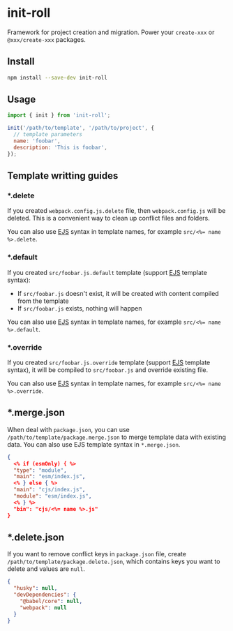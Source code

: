 # init-roll

Framework for project creation and migration. Power your `create-xxx` or `@xxx/create-xxx` packages.

## Install

```bash
npm install --save-dev init-roll
```

## Usage

```js
import { init } from 'init-roll';

init('/path/to/template', '/path/to/project', {
  // template parameters
  name: 'foobar',
  description: 'This is foobar',
});
```

## Template writting guides

### \*.delete

If you created `webpack.config.js.delete` file, then `webpack.config.js` will be deleted. This is a
convenient way to clean up conflict files and folders.

You can also use [EJS] syntax in template names, for example `src/<%= name %>.delete`.

### \*.default

If you created `src/foobar.js.default` template (support [EJS] template syntax):

- If `src/foobar.js` doesn't exist, it will be created with content compiled from the template
- If `src/foobar.js` exists, nothing will happen

You can also use [EJS] syntax in template names, for example `src/<%= name %>.default`.

### \*.override

If you created `src/foobar.js.override` template (support [EJS] template syntax), it will be compiled
to `src/foobar.js` and override existing file.

You can also use [EJS] syntax in template names, for example `src/<%= name %>.override`.

## \*.merge.json

When deal with `package.json`, you can use `/path/to/template/package.merge.json` to merge template data with existing data. You can also use EJS template syntax in `*.merge.json`.

```json
{
  <% if (esmOnly) { %>
  "type": "module",
  "main": "esm/index.js",
  <% } else { %>
  "main": "cjs/index.js",
  "module": "esm/index.js",
  <% } %>
  "bin": "cjs/<%= name %>.js"
}
```

## \*.delete.json

If you want to remove conflict keys in `package.json` file, create `/path/to/template/package.delete.json`, which contains keys you want to delete and values are `null`.

```json
{
  "husky": null,
  "devDependencies": {
    "@babel/core": null,
    "webpack": null
  }
}
```

[EJS]: https://ejs.co/
